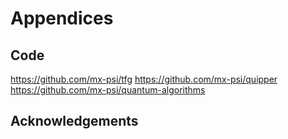 # Appendices

## Code

<!-- Mencionar donde está disponible y mencionar el repo de quipperlib-->

https://github.com/mx-psi/tfg
https://github.com/mx-psi/quipper
https://github.com/mx-psi/quantum-algorithms

## Acknowledgements

<!-- Agradecer a Peter Selinger por su ayuda con quipperlib-->

